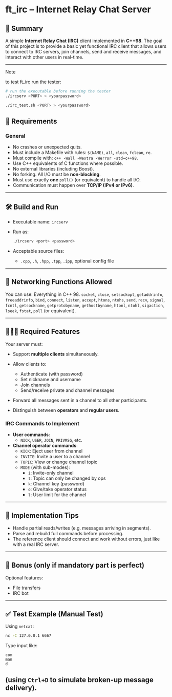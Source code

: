 # **ft_irc – Internet Relay Chat Server**

## 📘 **Summary**

A simple **Internet Relay Chat (IRC)** client implemented in **C++98**. The goal of this project is to provide a basic yet functional IRC client that allows users to connect to IRC servers, join channels, send and receive messages, and interact with other users in real-time.

---

> [!NOTE]
> to test ft_irc run the tester:
> ```bash
> # run the executable before running the tester
> ./ircserv <PORT> > <yourpassword>
> ```
> ```bash
> ./irc_test.sh <PORT> > <yourpassword>
> ```


## 🧱 **Requirements**

### General

* No crashes or unexpected quits.
* Must include a Makefile with rules: `$(NAME)`, `all`, `clean`, `fclean`, `re`.
* Must compile with: `c++ -Wall -Wextra -Werror -std=c++98`.
* Use C++ equivalents of C functions where possible.
* No external libraries (including Boost).
* No forking. All I/O must be **non-blocking**.
* Must use exactly **one** `poll()` (or equivalent) to handle all I/O.
* Communication must happen over **TCP/IP (IPv4 or IPv6)**.

---

## 🛠️ **Build and Run**

* Executable name: `ircserv`
* Run as:

  ```bash
  ./ircserv <port> <password>
  ```
* Acceptable source files:

  * `.cpp`, `.h`, `.hpp`, `.tpp`, `.ipp`, optional config file

---

## 🔌 **Networking Functions Allowed**

You can use:
Everything in C++ 98.
`socket`, `close`, `setsockopt`, `getaddrinfo`, `freeaddrinfo`, `bind`, `connect`, `listen`, `accept`, `htons`, `ntohs`, `send`, `recv`, `signal`, `fcntl`, `getsockname`, `getprotobyname`, `gethostbyname`, `htonl`, `ntohl`, `sigaction`, `lseek`, `fstat`, `poll` (or equivalent).

---

## 🧑‍🤝‍🧑 **Required Features**

Your server must:

* Support **multiple clients** simultaneously.
* Allow clients to:

  * Authenticate (with password)
  * Set nickname and username
  * Join channels
  * Send/receive private and channel messages
* Forward all messages sent in a channel to all other participants.
* Distinguish between **operators** and **regular users**.

### IRC Commands to Implement

* **User commands**:
  * `NICK`, `USER`, `JOIN`, `PRIVMSG`, etc.
* **Channel operator commands**:
  * `KICK`: Eject user from channel
  * `INVITE`: Invite a user to a channel
  * `TOPIC`: View or change channel topic
  * `MODE` (with sub-modes):
    * `i`: Invite-only channel
    * `t`: Topic can only be changed by ops
    * `k`: Channel key (password)
    * `o`: Give/take operator status
    * `l`: User limit for the channel

---

## 📌 **Implementation Tips**

* Handle partial reads/writes (e.g. messages arriving in segments).
* Parse and rebuild full commands before processing.
* The reference client should connect and work without errors, just like with a real IRC server.

---

## 🎁 **Bonus (only if mandatory part is perfect)**

Optional features:

* File transfers
* IRC bot

---

## ✅ **Test Example (Manual Test)**

Using `netcat`:

```bash
nc -C 127.0.0.1 6667
```

Type input like:

```
com
man
d
```
(using `Ctrl+D` to simulate broken-up message delivery).
---
